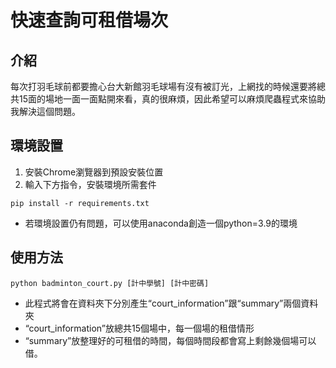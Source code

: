 # 快速查詢可租借場次

## 介紹

每次打羽毛球前都要擔心台大新館羽毛球場有沒有被訂光，上網找的時候還要將總共15面的場地一面一面點開來看，真的很麻煩，因此希望可以麻煩爬蟲程式來協助我解決這個問題。

## 環境設置

1. 安裝Chrome瀏覽器到預設安裝位置
2. 輸入下方指令，安裝環境所需套件

```shell
pip install -r requirements.txt
```

- 若環境設置仍有問題，可以使用anaconda創造一個python=3.9的環境

## 使用方法

```shell
python badminton_court.py [計中學號] [計中密碼]
```

- 此程式將會在資料夾下分別產生“court_information”跟“summary”兩個資料夾
- “court_information”放總共15個場中，每一個場的租借情形
- “summary”放整理好的可租借的時間，每個時間段都會寫上剩餘幾個場可以借。